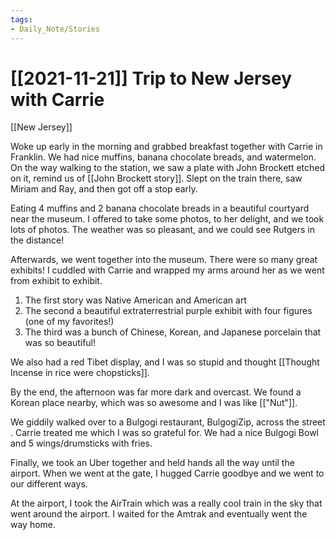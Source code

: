 ```yaml
---
tags:
- Daily_Note/Stories
---
```


# [[2021-11-21]] Trip to New Jersey with Carrie


[[New Jersey]]

Woke up early in the morning and grabbed breakfast together with Carrie in Franklin. We had nice muffins, banana chocolate breads, and watermelon. On the way walking to the station, we saw a plate with John Brockett etched on it, remind us of [[John Brockett story]]. Slept on the train there, saw Miriam and Ray, and then got off a stop early.

Eating 4 muffins and 2 banana chocolate breads in a beautiful courtyard near the museum. I offered to take some photos, to her delight, and we took lots of photos. The weather was so pleasant, and we could see Rutgers in the distance!

Afterwards, we went together into the museum. There were so many great exhibits! I cuddled with Carrie and wrapped my arms around her as we went from exhibit to exhibit.

1. The first story was Native American and American art
2. The second a beautiful extraterrestrial purple exhibit with four figures (one of my favorites!)
3. The third was a bunch of Chinese, Korean, and Japanese porcelain that was so beautiful!

We also had a red Tibet display, and I was so stupid and thought [[Thought Incense in rice were chopsticks]].

By the end, the afternoon was far more dark and overcast. We found a Korean place nearby, which was so awesome and I was like [["Nut"]].

We giddily walked over to a Bulgogi restaurant, BulgogiZip, across the street . Carrie treated me which I was so grateful for. We had a nice Bulgogi Bowl and 5 wings/drumsticks with fries.

Finally, we took an Uber together and held hands all the way until the airport. When we went at the gate, I hugged Carrie goodbye and we went to our different ways.

At the airport, I took the AirTrain which was a really cool train in the sky that went around the airport. I waited for the Amtrak and eventually went the way home.